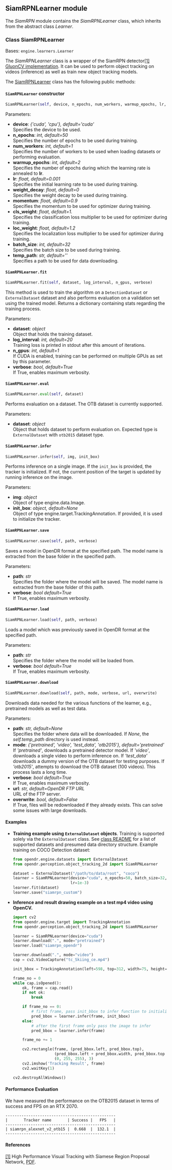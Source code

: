 ## SiamRPNLearner module

The *SiamRPN* module contains the *SiamRPNLearner* class, which inherits from the abstract class *Learner*.

### Class SiamRPNLearner
Bases: `engine.learners.Learner`

The *SiamRPNLearner* class is a wrapper of the SiamRPN detector[[1]](#siamrpn-1)
[GluonCV implementation](https://github.com/dmlc/gluon-cv/tree/master/gluoncv/model_zoo/siamrpn).
It can be used to perform object tracking on videos (inference) as well as train new object tracking models.

The [SiamRPNLearner](/src/opendr/perception/object_tracking_2d/siamrpn/siamrpn_learner.py) class has the following public methods:

#### `SiamRPNLearner` constructor
```python
SiamRPNLearner(self, device, n_epochs, num_workers, warmup_epochs, lr, weight_decay, momentum, cls_weight, loc_weight, batch_size, temp_path)
```

Parameters:

- **device**: *{'cuda', 'cpu'}, default='cuda'*\
  Specifies the device to be used.
- **n_epochs**: *int, default=50*\
  Specifies the number of epochs to be used during training.
- **num_workers**: *int, default=1*\
  Specifies the number of workers to be used when loading datasets or performing evaluation.
- **warmup_epochs**: *int, default=2*\
  Specifies the number of epochs during which the learning rate is annealed to **lr**.
- **lr**: *float, default=0.001*\
  Specifies the initial learning rate to be used during training.
- **weight_decay**: *float, default=0*\
  Specifies the weight decay to be used during training.
- **momentum**: *float, default=0.9*\
  Specifies the momentum to be used for optimizer during training.
- **cls_weight**: *float, default=1.*\
  Specifies the classification loss multiplier to be used for optimizer during training.
- **loc_weight**: *float, default=1.2*\
  Specifies the localization loss multiplier to be used for optimizer during training.
- **batch_size**: *int, default=32*\
  Specifies the batch size to be used during training.
- **temp_path**: *str, default=''*\
  Specifies a path to be used for data downloading.


#### `SiamRPNLearner.fit`
```python
SiamRPNLearner.fit(self, dataset, log_interval, n_gpus, verbose)
```

This method is used to train the algorithm on a `DetectionDataset` or `ExternalDataset` dataset and also performs evaluation on a validation set using the trained model.
Returns a dictionary containing stats regarding the training process.

Parameters:

- **dataset**: *object*\
  Object that holds the training dataset.
- **log_interval**: *int, default=20*\
  Training loss is printed in stdout after this amount of iterations.
- **n_gpus**: *int, default=1*\
  If CUDA is enabled, training can be performed on multiple GPUs as set by this parameter.
- **verbose**: *bool, default=True*\
  If True, enables maximum verbosity.

#### `SiamRPNLearner.eval`
```python
SiamRPNLearner.eval(self, dataset)
```

Performs evaluation on a dataset. The OTB dataset is currently supported.

Parameters:

- **dataset**: *object*\
  Object that holds dataset to perform evaluation on.
  Expected type is `ExternalDataset` with `otb2015` dataset type.

#### `SiamRPNLearner.infer`
```python
SiamRPNLearner.infer(self, img, init_box)
```

Performs inference on a single image. If the `init_box` is provided, the tracker is initialized.
If not, the current position of the target is updated by running inference on the image.

Parameters:

- **img**: *object*\
  Object of type engine.data.Image.
- **init_box**: *object, default=None*\
  Object of type engine.target.TrackingAnnotation.
  If provided, it is used to initialize the tracker.

#### `SiamRPNLearner.save`
```python
SiamRPNLearner.save(self, path, verbose)
```

Saves a model in OpenDR format at the specified path.
The model name is extracted from the base folder in the specified path.

Parameters:

- **path**: *str*\
  Specifies the folder where the model will be saved.
  The model name is extracted from the base folder of this path.
- **verbose**: *bool default=True*\
  If True, enables maximum verbosity.

#### `SiamRPNLearner.load`
```python
SiamRPNLearner.load(self, path, verbose)
```

Loads a model which was previously saved in OpenDR format at the specified path.

Parameters:

- **path**: *str*\
  Specifies the folder where the model will be loaded from.
- **verbose**: *bool default=True*\
  If True, enables maximum verbosity.

#### `SiamRPNLearner.download`
```python
SiamRPNLearner.download(self, path, mode, verbose, url, overwrite)
```

Downloads data needed for the various functions of the learner, e.g., pretrained models as well as test data.

Parameters:

- **path**: *str, default=None*\
  Specifies the folder where data will be downloaded.
  If *None*, the *self.temp_path* directory is used instead.
- **mode**: *{'pretrained', 'video', 'test_data', 'otb2015'}, default='pretrained'*\
  If *'pretrained'*, downloads a pretrained detector model.
  If *'video'*, downloads a single video to perform inference on.
  If *'test_data'* downloads a dummy version of the OTB dataset for testing purposes.
  If *'otb2015'*, attempts to download the OTB dataset (100 videos).
  This process lasts a long time.
- **verbose**: *bool default=True*\
  If True, enables maximum verbosity.
- **url**: *str, default=OpenDR FTP URL*\
  URL of the FTP server.
- **overwrite**: *bool, default=False*\
  If True, files will be redownloaded if they already exists.
  This can solve some issues with large downloads.

#### Examples

* **Training example using `ExternalDataset` objects**.
  Training is supported solely via the `ExternalDataset` class.
  See [class README](/src/opendr/perception/object_tracking_2d/siamrpn/README.md) for a list of supported datasets and presumed data directory structure.
  Example training on COCO Detection dataset:
  ```python
  from opendr.engine.datasets import ExternalDataset
  from opendr.perception.object_tracking_2d import SiamRPNLearner

  dataset = ExternalDataset("/path/to/data/root", "coco")
  learner = SiamRPNLearner(device="cuda", n_epochs=50, batch_size=32,
                           lr=1e-3)
  learner.fit(dataset)
  learner.save("siamrpn_custom")
  ```

* **Inference and result drawing example on a test mp4 video using OpenCV.**
  ```python
  import cv2
  from opendr.engine.target import TrackingAnnotation
  from opendr.perception.object_tracking_2d import SiamRPNLearner

  learner = SiamRPNLearner(device="cuda")
  learner.download(".", mode="pretrained")
  learner.load("siamrpn_opendr")

  learner.download(".", mode="video")
  cap = cv2.VideoCapture("tc_Skiing_ce.mp4")

  init_bbox = TrackingAnnotation(left=598, top=312, width=75, height=200, name=0, id=0)

  frame_no = 0
  while cap.isOpened():
      ok, frame = cap.read()
      if not ok:
          break

      if frame_no == 0:
          # first frame, pass init_bbox to infer function to initialize the tracker
          pred_bbox = learner.infer(frame, init_bbox)
      else:
          # after the first frame only pass the image to infer
          pred_bbox = learner.infer(frame)

      frame_no += 1

      cv2.rectangle(frame, (pred_bbox.left, pred_bbox.top),
                    (pred_bbox.left + pred_bbox.width, pred_bbox.top + pred_bbox.height),
                    (0, 255, 255), 3)
      cv2.imshow('Tracking Result', frame)
      cv2.waitKey(1)

  cv2.destroyAllWindows()
  ```


#### Performance Evaluation

We have measured the performance on the OTB2015 dataset in terms of success and FPS on an RTX 2070.
```
------------------------------------------------
|       Tracker name       | Success |   FPS   |
------------------------------------------------
| siamrpn_alexnet_v2_otb15 |  0.668  |  132.1  |
------------------------------------------------
```

#### References
<a name="siamrpn-1" href="https://openaccess.thecvf.com/content_cvpr_2018/papers/Li_High_Performance_Visual_CVPR_2018_paper.pdf">[1]</a>
High Performance Visual Tracking with Siamese Region Proposal Network,
[PDF](https://openaccess.thecvf.com/content_cvpr_2018/papers/Li_High_Performance_Visual_CVPR_2018_paper.pdf).
